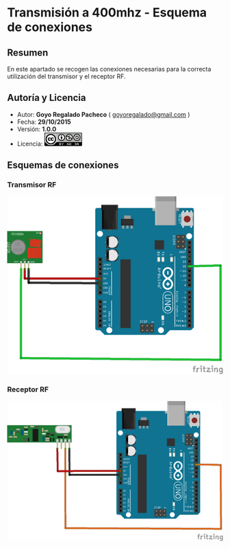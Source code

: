 # Transmisión a 400mhz - Esquema de conexiones

## Resumen

En este apartado se recogen las conexiones necesarias para la correcta utilización del transmisor y el receptor RF.

## Autoría y Licencia

- Autor: **Goyo Regalado Pacheco** ( goyoregalado@gmail.com )
- Fecha: **29/10/2015**
- Versión: **1.0.0**
- Licencia: [![Creaive Commons 4.0 logo](../../img/cc40.png)](http://creativecommons.org/licenses/by-nc-sa/4.0/)

## Esquemas de conexiones

### Transmisor RF

![Esquema de conexiones para Transmisor](img/rf_transmitter.png)

### Receptor RF

![Esquema de conexiones para Receptor](img/rf_receiver.png)



